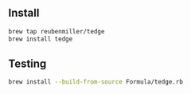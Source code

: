## Install

```sh
brew tap reubenmiller/tedge
brew install tedge
```

## Testing

```sh
brew install --build-from-source Formula/tedge.rb
```
